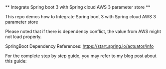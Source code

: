 **
Integrate Spring boot 3 with Spring cloud AWS 3 parameter store
**

This repo demos how to Integrate Spring boot 3 with Spring cloud AWS 3 parameter store

Please noted that if there is dependency conflict, the value from AWS might not load properly.

SpringBoot Dependency References: https://start.spring.io/actuator/info

For the complete step by step guide, you may refer to my blog post about this guide: 
